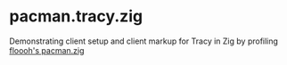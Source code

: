 # pacman.tracy.zig
Demonstrating client setup and client markup for Tracy in Zig by profiling [floooh's pacman.zig](https://github.com/floooh/pacman.zig)
